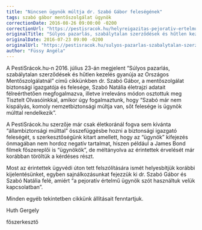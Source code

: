 ```yaml
---
title: "Nincsen ügynök múltja dr. Szabó Gábor feleségének"
tags: szabó gábor mentőszolgálat ügynök
correctionDate: 2016-08-26 09:00:00 -0200
correctionUrl: "https://pestisracok.hu/helyreigazitas-pejorativ-ertelmu-ugynok-szo-hasznalata-miatt/"
originalTitle: "Súlyos pazarlás, szabálytalan szerződések és hűtlen kezelés gyanúja az Országos Mentőszolgálatnál"
originalDate: 2016-07-23 09:00 -0200
originalUrl: "https://pestisracok.hu/sulyos-pazarlas-szabalytalan-szerzodesek-es-hutlen-kezeles-gyanuja-az-orszagos-mentoszolgalatnal/"
author: "Füssy Angéla"
---
```


A PestiSrácok.hu-n 2016. július 23-án megjelent “Súlyos pazarlás, szabálytalan szerződések és hűtlen kezelés gyanúja az Országos Mentőszolgálatnál” című cikkünkben dr. Szabó Gábor, a mentőszolgálat biztonsági igazgatója és felesége, Szabó Natália életrajzi adatait félreérthetően  megfogalmazva, illetve irreleváns módon osztottuk meg Tisztelt Olvasóinkkal, amikor úgy fogalmaztunk, hogy “Szabó már nem kispályás, komoly nemzetbiztonsági múltja van, sőt felesége is ügynök múlttal rendelkezik”.

A PestiSrácok.hu szerzője már csak életkoránál fogva sem kívánta “állambiztonsági múlttal” összefüggésbe hozni a biztonsági igazgató feleségét, s szerkesztőségünk kitart amellett, hogy az “ügynök” kifejezés önmagában nem hordoz negatív tartalmat, hiszen például a James Bond filmek főszereplői is “ügynökök”, de méltányolva az érintettek érvelését már korábban töröltük a kérdéses részt.

Most az érintettek ügyvédi úton tett felszólítására ismét helyesbítjük korábbi kijelentésünket, egyben sajnálkozásunkat fejezzük ki dr. Szabó Gábor és Szabó Natália felé, amiért “a pejoratív értelmű ügynök szót használtuk velük kapcsolatban”.

Minden egyéb tekintetben cikkünk állításait fenntartjuk.

Huth Gergely

főszerkesztő